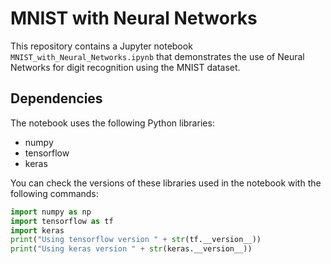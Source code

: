 # MNIST with Neural Networks

This repository contains a Jupyter notebook `MNIST_with_Neural_Networks.ipynb` that demonstrates the use of Neural Networks for digit recognition using the MNIST dataset.

## Dependencies

The notebook uses the following Python libraries:

- numpy
- tensorflow
- keras

You can check the versions of these libraries used in the notebook with the following commands:

```python
import numpy as np
import tensorflow as tf
import keras
print("Using tensorflow version " + str(tf.__version__))
print("Using keras version " + str(keras.__version__))